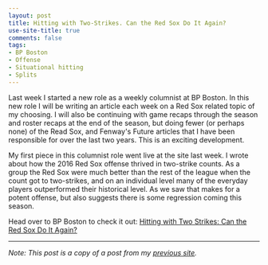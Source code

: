 ```yaml
---
layout: post
title: Hitting with Two-Strikes. Can the Red Sox Do It Again?
use-site-title: true
comments: false
tags:
- BP Boston
- Offense
- Situational hitting
- Splits
---
```


Last week I started a new role as a weekly columnist at BP Boston. In this new role I will be writing an article each week on 
a Red Sox related topic of my choosing. I will also be continuing with game recaps through the season and roster recaps at the 
end of the season, but doing fewer (or perhaps none) of the Read Sox, and Fenway's Future articles that I have been responsible 
for over the last two years. This is an exciting development.

My first piece in this columnist role went live at the site last week. I wrote about how the 2016 Red Sox offense thrived in 
two-strike counts. As a group the Red Sox were much better than the rest of the league when the count got to two-strikes, and 
on an individual level many of the everyday players outperformed their historical level. As we saw that makes for a potent 
offense, but also suggests there is some regression coming this season.

Head over to BP Boston to check it out: [Hitting with Two Strikes: Can the Red Sox Do It Again?](http://boston.locals.baseballprospectus.com/2017/02/14/hitting-with-two-strikes-can-the-red-sox-do-it-again/)

***

*Note: This post is a copy of a post from my [previous site](https://christopherteeter.wordpress.com/).*